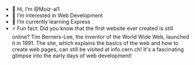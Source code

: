 - 👋 Hi, I’m @Moiz-al1
- 👀 I’m interested in Web Development
- 🌱 I’m currently learning Express
- ⚡ Fun fact: Did you know that the first website ever created is still online? Tim Berners-Lee, the inventor of the World Wide Web, launched it in 1991. The site, which explains the basics of the web and how to create web pages, can still be visited at info.cern.ch! It's a fascinating glimpse into the early days of web development!

<!---
Moiz-al1/Moiz-al1 is a ✨ special ✨ repository because its `README.md` (this file) appears on your GitHub profile.
You can click the Preview link to take a look at your changes.
--->
